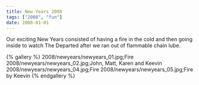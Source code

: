 ```yaml
---
title: New Years 2008
tags: ["2008", "fun"]
date: 2008-01-01
---
```

Our exciting New Years consisted of having a fire in the cold and then going inside to watch The Departed after we ran out of flammable chain lube.</p>

{% gallery %} 
2008/newyears/newyears_01.jpg;Fire
2008/newyears/newyears_02.jpg;John, Matt, Karen and Keevin
2008/newyears/newyears_04.jpg;Fire
2008/newyears/newyears_05.jpg;Fire by Keevin
{% endgallery %}

